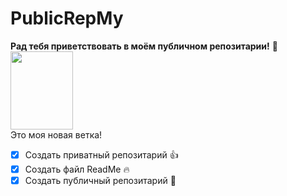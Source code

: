 # PublicRepMy
<strong>Рад тебя приветствовать в моём публичном репозитарии!</strong> :couple:
<br><img src="https://i.pinimg.com/564x/ff/cd/a1/ffcda1ddf83fe41924b1481d0ad1ccee.jpg" width="100" height="125"><br>
Это моя новая ветка!
- [x] Создать приватный репозитарий :thumbsup:
- [x] Создать файл ReadMe :fire:
- [x] Создать публичный репозитарий :couple:
